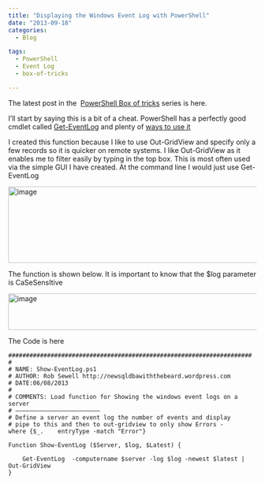 ```yaml
---
title: "Displaying the Windows Event Log with PowerShell"
date: "2013-09-18" 
categories:
  - Blog

tags:
  - PowerShell
  - Event Log
  - box-of-tricks

---
```

<P>The latest post in the&nbsp; <A href="https://blog.robsewell.com/tags/#box-of-tricks" rel=noopener target=_blank>PowerShell Box of tricks</A> series is here.</P>

I’ll start by saying this is a bit of a cheat. PowerShell has a perfectly good cmdlet called [Get-EventLog](http://technet.microsoft.com/en-us/library/hh849834.aspx) and plenty of [ways to use it](http://technet.microsoft.com/en-us/library/ee176846.aspx)

<P>I created this function because I like to use Out-GridView and specify only a few records so it is quicker on remote systems. I like Out-GridView as it enables me to filter easily by typing in the top box. This is most often used via the simple GUI I have created. At the command line I would just use Get-EventLog</P>
<P><A href="https://i0.wp.com/sqldbawithabeard.com/wp-content/uploads/2013/09/image83.png"><IMG title=image style="BORDER-LEFT-WIDTH: 0px; BORDER-RIGHT-WIDTH: 0px; BACKGROUND-IMAGE: none; BORDER-BOTTOM-WIDTH: 0px; PADDING-TOP: 0px; PADDING-LEFT: 0px; DISPLAY: inline; PADDING-RIGHT: 0px; BORDER-TOP-WIDTH: 0px" border=0 alt=image src="https://i2.wp.com/sqldbawithabeard.com/wp-content/uploads/2013/09/image_thumb83.png?resize=630%2C155" width=630 height=155 data-recalc-dims="1" loading="lazy"></A></P>
<P>The function is shown below. It is important to know that the $log parameter is CaSeSensItive</P>
<P><A href="https://i2.wp.com/sqldbawithabeard.com/wp-content/uploads/2013/09/image84.png"><IMG title=image style="BORDER-LEFT-WIDTH: 0px; BORDER-RIGHT-WIDTH: 0px; BACKGROUND-IMAGE: none; BORDER-BOTTOM-WIDTH: 0px; PADDING-TOP: 0px; PADDING-LEFT: 0px; DISPLAY: inline; PADDING-RIGHT: 0px; BORDER-TOP-WIDTH: 0px" border=0 alt=image src="https://i1.wp.com/sqldbawithabeard.com/wp-content/uploads/2013/09/image_thumb84.png?resize=630%2C74" width=630 height=74 data-recalc-dims="1" loading="lazy"></A></P>
<P>The Code is here</P>

    #####################################################################
    #
    # NAME: Show-EventLog.ps1
    # AUTHOR: Rob Sewell http://newsqldbawiththebeard.wordpress.com
    # DATE:06/08/2013
    #
    # COMMENTS: Load function for Showing the windows event logs on a server
    # ————————————————————————
    # Define a server an event log the number of events and display
    # pipe to this and then to out-gridview to only show Errors -      where {$_.    entryType -match "Error"}
    
    Function Show-EventLog ($Server, $log, $Latest) {
    
        Get-EventLog  -computername $server -log $log -newest $latest |     Out-GridView
    }
